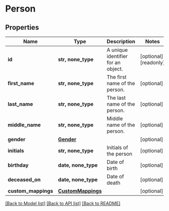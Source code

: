 # Person


## Properties
Name | Type | Description | Notes
------------ | ------------- | ------------- | -------------
**id** | **str, none_type** | A unique identifier for an object. | [optional] [readonly] 
**first_name** | **str, none_type** | The first name of the person. | [optional] 
**last_name** | **str, none_type** | The last name of the person. | [optional] 
**middle_name** | **str, none_type** | Middle name of the person. | [optional] 
**gender** | [**Gender**](Gender.md) |  | [optional] 
**initials** | **str, none_type** | Initials of the person | [optional] 
**birthday** | **date, none_type** | Date of birth | [optional] 
**deceased_on** | **date, none_type** | Date of death | [optional] 
**custom_mappings** | [**CustomMappings**](CustomMappings.md) |  | [optional] 

[[Back to Model list]](../../README.md#documentation-for-models) [[Back to API list]](../../README.md#documentation-for-api-endpoints) [[Back to README]](../../README.md)



